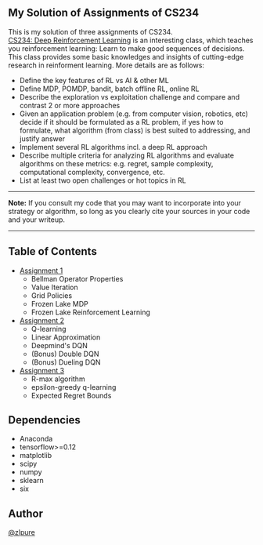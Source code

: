 ## My Solution of Assignments of CS234
This is my solution of three assignments of CS234.<br>
[CS234: Deep Reinforcement Learning](http://cs234.stanford.edu/) is
an interesting class, which teaches you reinforcement learning:
 Learn to make good sequences of decisions. This class provides some basic knowledges and insights of cutting-edge research in reinforment learning. More details are as follows:
* Define the key features of RL vs AI & other ML 
* Define MDP, POMDP, bandit, batch offline RL, online RL
* Describe the exploration vs exploitation challenge and compare and contrast 2 or more approaches
* Given an application problem (e.g. from computer vision, robotics, etc) decide if it should be formulated as a RL     problem, if yes how to formulate, what algorithm (from class) is best suited to addressing, and justify answer
* Implement several RL algorithms incl. a deep RL approach
* Describe multiple criteria for analyzing RL algorithms and evaluate algorithms on these metrics: e.g. regret, sample complexity, computational complexity, convergence, etc. 
* List at least two open challenges or hot topics in RL
******
**Note:** If you consult my code that you may want to incorporate into your strategy or algorithm, 
so long as you clearly cite your sources in your code and your writeup.
******

## Table of Contents
* [Assignment 1](https://github.com/zlpure/CS234/tree/master/assignment1)
  * Bellman Operator Properties
  * Value Iteration
  * Grid Policies
  * Frozen Lake MDP
  * Frozen Lake Reinforcement Learning
* [Assignment 2](https://github.com/zlpure/CS234/tree/master/assignment2)
  * Q-learning
  * Linear Approximation
  * Deepmind's DQN
  * (Bonus) Double DQN
  * (Bonus) Dueling DQN
* [Assignment 3](https://github.com/zlpure/CS234/tree/master/assignment3)
  * R-max algorithm
  * epsilon-greedy q-learning
  * Expected Regret Bounds

## Dependencies
* Anaconda
* tensorflow>=0.12
* matplotlib
* scipy
* numpy
* sklearn
* six

## Author
[@zlpure](github.com/zlpure)
